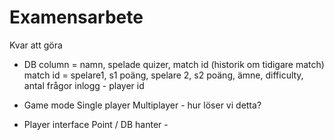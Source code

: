 # Examensarbete


Kvar att göra

- DB
column = namn, spelade quizer, match id (historik om tidigare match)
match id = spelare1, s1 poäng, spelare 2, s2 poäng, ämne, difficulty, antal frågor 
inlogg - player id

- Game mode
Single player 
Multiplayer - hur löser vi detta?

- Player interface
Point / DB hanter - 
